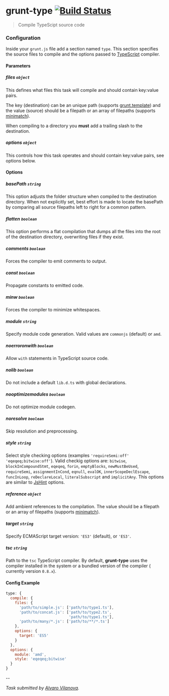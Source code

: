 # grunt-type [![Build Status](https://secure.travis-ci.org/alvivi/grunt-type.png)](http://travis-ci.org/alvivi/grunt-type)

> Compile TypeScipt source code

### Configuration

Inside your `grunt.js` file add a section named `type`. This section specifies
the source files to compile and the options passed to
[TypeScript](http://www.typescriptlang.org/) compiler.

#### Parameters

##### files ```object```

This defines what files this task will compile and should contain key:value
pairs.

The key (destination) can be an unique path (supports
[grunt.template](https://github.com/gruntjs/grunt/blob/master/docs/api_template.md))
and the value (source) should be a filepath or an array of filepaths (supports
[minimatch](https://github.com/isaacs/minimatch)).

When compiling to a directory you **must** add a trailing slash to the
destination.

##### options ```object```

This controls how this task operates and should contain key:value pairs, see
options below.

#### Options

##### basePath ```string```

This option adjusts the folder structure when compiled to the destination
directory. When not explicitly set, best effort is made to locate the basePath
by comparing all source filepaths left to right for a common pattern.

##### flatten ```boolean```

This option performs a flat compilation that dumps all the files into the root
of the destination directory, overwriting files if they exist.


##### comments ```boolean```

Forces the compiler to emit comments to output.

##### const ```boolean```

Propagate constants to emitted code.

##### minw ```boolean```

Forces the compiler to minimize whitespaces.

##### module ```string```

Specify module code generation. Valid values are `commonjs` (default) or `amd`.

##### noerroronwith ```boolean```

Allow `with` statements in TypeScript source code.

##### nolib ```boolean```

Do not include a default `lib.d.ts` with global declarations.

##### nooptimizemodules ```boolean```

Do not optimize module codegen.

##### noresolve ```boolean```

Skip resolution and preprocessing.

##### style ```string```

Select style checking options (examples ```'requireSemi:off'```
```'eqeqeq;bitwise:off'```). Valid checkig options are: `bitwise`,
`blockInCompoundStmt`, `eqeqeq`, `forin`, `emptyBlocks`, `newMustBeUsed`,
`requireSemi`, `assignmentInCond`, `eqnull`, `evalOK`, `innerScopeDeclEscape`,
`funcInLoop`, `reDeclareLocal`, `literalSubscript` and `implicitAny`. This
options are similar to [JsHint](http://www.jshint.com/docs/) options.

##### reference ```object```

Add ambient references to the compilation. The value should be a filepath or
an array of filepaths (supports [minimatch](https://github.com/isaacs/minimatch)).

##### target ```string```

Specify ECMAScript target version: ```'ES3'``` (default), or ```'ES3'```.

##### tsc ```string```

Path to the `tsc` TypeScript compiler. By default, **grunt-type** uses the
compiler installed in the system or a bundled version of the compiler (
currently version ```0.8.x```).

#### Config Example

``` javascript
type: {
  compile: {
    files: {
      'path/to/simple.js': ['path/to/type1.ts'],
      'path/to/concat.js': ['path/to/type2.ts',
                            'path/to/type1.ts'],
      'path/to/many/*.js': ['path/to/**/*.ts']
    },
    options: {
      target: 'ES5'
    }
  },
  options: {
    module: 'amd',
    style: 'eqeqeq;bitwise'
  }
}
```

--

*Task submitted by [Alvaro Vilanova](https://github.com/alvivi).*
